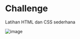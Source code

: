 # Challenge
Latihan HTML dan CSS sederhana

![image](https://github.com/user-attachments/assets/d64da34a-206b-41c3-bf74-be991ba81eab)
